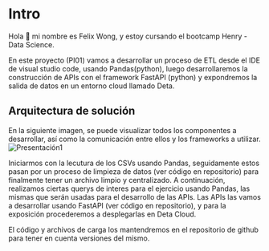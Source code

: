 # Intro
Hola 👋 mi nombre es Felix Wong, y estoy cursando el bootcamp Henry - Data Science.

En este proyecto (PI01) vamos a desarrollar un proceso de ETL desde el IDE de visual studio code, usando Pandas(python), luego desarrollaremos la construcción de APIs con el framework FastAPI (python) y expondremos la salida de datos en un entorno cloud llamado Deta.

## Arquitectura de solución

En la siguiente imagen, se puede visualizar todos los componentes a desarrollar, así como la comunicación entre ellos y los frameworks a utilizar.
![Presentación1](https://user-images.githubusercontent.com/97036778/213478667-f26f0ea9-9648-45f5-aa5a-2abd87f70f73.jpg)

Iniciarmos con la lecutura de los CSVs usando Pandas, seguidamente estos pasan por un proceso de limpieza de datos (ver código en repositorio) para finalmente tener un archivo limpio y centralizado. A continuación, realizamos ciertas querys de interes para el ejercicio usando Pandas, las mismas que serán usadas para el desarrollo de las APIs.
Las APIs las vamos a desarrollar usando FastAPI (ver código en repositorio), y para la exposición procederemos a desplegarlas en Deta Cloud.

El código y archivos de carga los mantendremos en el repositorio de github para tener en cuenta versiones del mismo.
